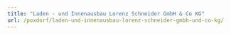 ```yaml
---
title: "Laden - und Innenausbau Lorenz Schneider GmbH & Co KG"
url: /poxdorf/laden-und-innenausbau-lorenz-schneider-gmbh-und-co-kg/
---
```

